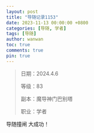 ```yaml
---
layout: post
title: "导随记录1153"
date: 2023-11-13 00:00:00 +0800
categories: [导随, 学者]
tags: [导随]
author: wanwan
toc: true
comments: true
pin: true
---
```

> 日期：2024.4.6
>
> 等级：83
>
> 副本：魔导神门巴别塔
>
> 职业：学者

导随撞闸 大成功！

